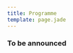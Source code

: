 ```yaml
---
title: Programme
template: page.jade
---
```


### To be announced
<!--All workshop events will take place at 180 Queens Gate in the Huxley Building, Imperial College.-->

<!--## Tuesday, 26th September-->

<!--* **09:00 - 10:00**	Registration-->
<!--* **10:00 - 10:20**	Welcome-->

<!--[> (**Chair:**) <]-->
<!--Programming Languages-->
<!--* **10:20 - 11:00**	**Kjell Winblad:** Faster Concurrent Range Queries with Contention Adapting Search Trees Using Immutable Data-->

<!--* **11:00** - **11:30** Tea and Coffee Break-->

<!--* **11:30** - **12:10**	**Claudia Cauli:** Equivalence of Probabilistic μ-Calculus and p-Automata-->

<!--Lunch Break **12:10** - **13:45**-->

<!--Keynote-->

<!--* **14:00** - **15:00**	Keynote: [**Leszek Swirski**](/2017/keynotes.html) Optimizing the unoptimizable - A whirlwind tour of the V8 Javascript engine.-->

<!--Tea and Coffee Break  **15:00** - **15:30**-->

<!--Cloud and Networking-->
<!--* **15:30** - **16:10** **Ibrahim El-Sanosi:**	Improving the Latency and Throughput of ZooKeeper Atomic Broadcast-->
<!--* **16:10** - **16:30** **Marco Capuccini:**  KubeNow: a cloud agnostic platform for microservice-oriented applications-->
<!--Social Event **1700 - 2130**. Mystery social event and dinner...-->

<!------->

<!--## Wedsnesday, 27th September-->

<!--* **09:00** - **09:30**	Registration-->

<!--Breakfast Poster Session-->
<!--* **09:30** - **11:00** Poster Session-->

<!--Morning Session: Machine Learning-->
<!--* **11:00** - **11:40**	**Veronica Tozzo:** M Hey there’s DALILA: a DictionAry LearnIng LibrAry-->
<!--* **11:40** - **12:20**	**John Stamford:** Discriminative and Generative models for clinical risk estimation: An empirical comparison-->

<!--Lunch Break **12:20** - **13:45**-->

<!--Keynote-->

<!--* **14:00** - **15:00**	Keynote: [**Simon Peyton Jones**](/2017/keynotes.html) How to write a great paper.-->

<!--Tea and Coffee Break **15:00** - **15:30**-->

<!--Afternoon session: Machine Learning-->
<!--* **15:30** - **16:10** **Alaa Mohasseb:**	Question Classification Using Domain Specific Syntax Lexicon Based Approach-->
<!--* **16:10** - **16:50** **Christoph Kurz:**  Demand for Medical Care by the Elderly: A Nonparametric Variational Bayesian Mixture Approach-->
<!--* **17:00** - **17:20** 	Closing Remarks & Prizes-->
